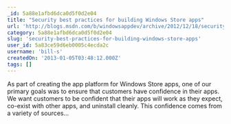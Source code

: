 ```yaml
---
_id: 5a88e1afbd6dca0d5f0d2e04
title: "Security best practices for building Windows Store apps"
url: 'http://blogs.msdn.com/b/windowsappdev/archive/2012/12/18/security-best-practices-for-building-windows-store-apps.aspx'
category: 5a88e1afbd6dca0d5f0d2e04
slug: 'security-best-practices-for-building-windows-store-apps'
user_id: 5a83ce59d6eb0005c4ecda2c
username: 'bill-s'
createdOn: '2013-01-05T03:48:12.000Z'
tags: []
---
```


As part of creating the app platform for Windows Store apps, one of our primary goals was to ensure that customers have confidence in their apps. We want customers to be confident that their apps will work as they expect, co-exist with other apps, and uninstall cleanly. This confidence comes from a variety of sources...
